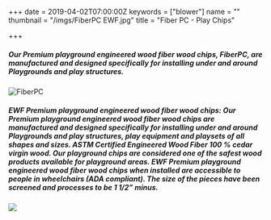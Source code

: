 +++
date = 2019-04-02T07:00:00Z
keywords = ["blower"]
name = ""
thumbnail = "/imgs/FiberPC EWF.jpg"
title = "Fiber PC - Play Chips"

+++
##### Our Premium playground engineered wood fiber wood chips, FiberPC, are manufactured and designed specifically for installing under and around Playgrounds and play structures.

![](/imgs/FiberPC_MainLogo@300x-100.jpg "FiberPC")

##### EWF Premium playground engineered wood fiber wood chips: Our Premium playground engineered wood fiber wood chips are manufactured and designed specifically for installing under and around Playgrounds and play structures, play equipment and playsets of all shapes and sizes. ASTM Certified Engineered Wood Fiber 100 % cedar virgin wood. Our playground chips are considered one of the safest wood products available for playground areas. EWF Premium playground engineered wood fiber wood chips when installed are accessible to people in wheelchairs (ADA compliant). The size of the pieces have been screened and processes to be 1 1/2” minus.

![](/imgs/wood-fiber-cedar-play-chips-800.jpg)